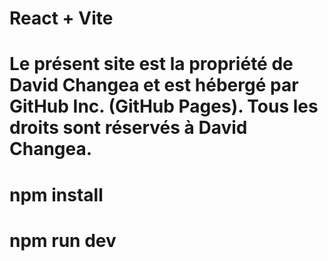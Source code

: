 # React + Vite

# Le présent site est la propriété de David Changea et est hébergé par GitHub Inc. (GitHub Pages). Tous les droits sont réservés à David Changea.

# npm install

# npm run dev
